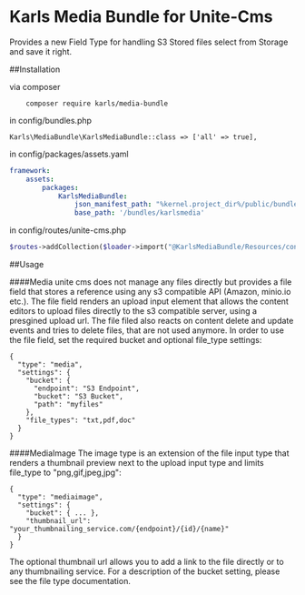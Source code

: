 
# Karls Media Bundle for Unite-Cms

Provides a new Field Type for handling S3 Stored files select from Storage and save it right.

##Installation

via composer
```
    composer require karls/media-bundle
```

in config/bundles.php

```
Karls\MediaBundle\KarlsMediaBundle::class => ['all' => true],
```

in config/packages/assets.yaml

```yaml
framework:
    assets:
        packages:
            KarlsMediaBundle:
                json_manifest_path: "%kernel.project_dir%/public/bundles/karlsmedia/manifest.json"
                base_path: '/bundles/karlsmedia'

```

in config/routes/unite-cms.php

```php
$routes->addCollection($loader->import("@KarlsMediaBundle/Resources/config/routing.$approach.yml"));
```


##Usage


####Media
unite cms does not manage any files directly but provides a file field that stores a reference using any s3 compatible API (Amazon, minio.io etc.). The file field renders an upload input element that allows the content editors to upload files directly to the s3 compatible server, using a presgined upload url. The file filed also reacts on content delete and update events and tries to delete files, that are not used anymore. In order to use the file field, set the required bucket and optional file_type settings:

```
{
  "type": "media",
  "settings": {
    "bucket": {
      "endpoint": "S3 Endpoint",
      "bucket": "S3 Bucket",
      "path": "myfiles"
    },
    "file_types": "txt,pdf,doc"
  }
}
```

####MediaImage
The image type is an extension of the file input type that renders a thumbnail preview next to the upload input type and limits file_type to "png,gif,jpeg,jpg":

```
{
  "type": "mediaimage",
  "settings": {
    "bucket": { ... },
    "thumbnail_url": "your_thumbnailing_service.com/{endpoint}/{id}/{name}"
  }
}
```
The optional thumbnail url allows you to add a link to the file directly or to any thumbnailing service. For a description of the bucket setting, please see the file type documentation.